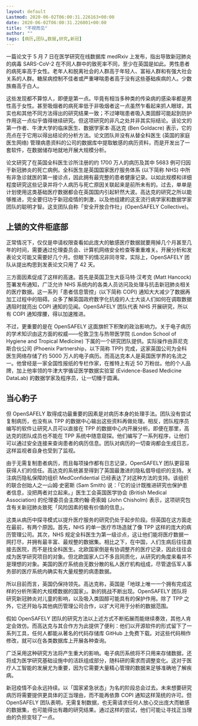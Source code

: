 ```yaml
---
layout: default
Lastmod: 2020-06-02T06:00:31.226163+00:00
date: 2020-06-02T06:00:31.226001+00:00
title: "不视而见"
author: ""
tags: [病历,团队,数据,研究,新冠]
---
```


一篇论文于 5 月 7 日在医学研究在线数据库 medRxiv 上发布，指出导致新冠肺炎的病毒 SARS-CoV-2 在不同人群中的致死率不同，至少在英国是如此。男性患者的病死率高于女性。老年人和脱离社会的人群高于年轻人、富裕人群和有强大社会关系的人群。糖尿病控制不佳者或严重哮喘患者高于没有这些基础疾病的人。少数族裔高于白人。

这些发现都不算惊人，即便是第一点。毕竟有相当多种类的传染病的感染率都是男性高于女性。甚至吸烟者的病死率低于非吸烟者这一点虽然乍看起来抓人眼球，其实也和其他不同方法得出的研究结果一致；不过哮喘患者吸入类固醇可能起到防护作用这一点似乎值得继续研究。但这项研究的非凡之处并非其实际结论。该论文的第一作者、牛津大学的临床医生、数据学家本·高达克 (Ben Goldacre) 表示，它的亮点在于它用以得出结论的分析方法。论文团队并没有从替全科医生 (英国的家庭医生网络) 管理病患资料的公司的数据库中提取敏感的病历资料，而是开发出了一套软件，在数据储存地就地开展大规模分析。

论文研究了在英国全科医生诊所注册的约 1700 万人的病历及其中 5683 例可归因于新冠肺炎的死亡病例。全科医生是英国国家医疗服务体系 (以下简称 NHS) 中所有非急诊就医的第一接诊点，因此拥有最完整的患者健康记录。以如此规模和详细程度研究这些记录并将个人病历与死亡原因关联起来是前所未有的。过去，单单是计划使用这类基础医疗数据都会在英国国内引起轩然大波。高达克的研究之所以能够推进，完全要归功于新冠疫情的刺激，以及他组建的这支流行病学家和数据学家团队的聪明才智。这支团队自称「安全开放合作社」(OpenSAFELY Collective)。

上锁的文件柜底部
--------

正常情况下，仅仅是申请权限查看如此庞大的敏感医疗数据就要用掉几个月甚至几年的时间，需要通过伦理委员会、计算机网络安全检查等重重难关。开展分析和发表论文可能又需要好几个月。但眼下的情况非同寻常，实际上，OpenSAFELY 团队从提出构思到发表论文只用了 42 天。

三方面因素促成了这样的高速。首先是英国卫生大臣马特·汉考克 (Matt Hancock) 签署发布通知，广泛允许 NHS 系统内的各类人员访问及处理与抗击新冠肺炎相关的医疗数据。这一系列「患者信息管控」(以下简称 COPI) 通知大大减少了数据再加工过程中的阻碍。众多了解英国政府数字化抗疫的人士大谈人们如何在调取数据遇阻时就亮出 COPI 通知的见闻。OpenSAFELY 团队代表 NHS 开展研究，所以有 COPI 通知撑腰，得以加速推进。

不过，更重要的是在 OpenSAFELY 这面旗帜下积聚的政治影响力。关于电子病历的学术知识由这方面的权威——伦敦卫生与热带医学院 (London School of Hygiene and Tropical Medicine) 下属的一个研究团队提供。实际操作由菲尼克斯合伙公司 (Phoenix Partnership，以下简称 TPP) 完成，这家英国公司为全科医生网络存储了约 5000 万人的电子病历。而高达克本人是英国医学界的名流之一。他曾经是一家全国性报纸的专栏作家，在推特上有近 50 万粉丝。他的个人品牌，加上他率领的牛津大学循证医学数据实验室 (Evidence-Based Medicine DataLab) 的数据学家及程序员，让一切臻于圆满。

当心豹子
----

但 OpenSAFELY 取得成功最重要的因素是对病历本身的处理手法。团队没有尝试复制病历，也没有从 TPP 的数据中心输出这些资料再做处理。相反，团队程序员编写的软件让研究人员可以直接在 TPP 的数据中心内开展分析。即便在那里，高达克的团队成员也不能在 TPP 系统中随意窥探。他们编写了一系列程序，让他们可以通过安全连接来查询患者的病历信息。团队对病历的一切查询都会生成日志，这样监视者自身也受到了监视。

由于无需复制患者病历，而且每项操作都有日志记录，OpenSAFELY 团队更容易获得人们的信任。高达克的系统甚至得到了英国最激进的隐私倡导组织的支持。关注病历隐私保障的组织 MedConfidential 已经表达了对这种方法的支持。该组织的联合创始人之一山姆·史密斯 (Sam Smith) 说：「它的设计既推进研究也保护患者信息，没把两者对立起来。」医生工会英国医学协会 (British Medical Association) 的伦理委员会主席约翰·奇索姆 (John Chisholm) 表示，这项研究包含有关新冠肺炎致死「风险因素的极有价值的信息」。

这类从病历中探寻模式以提升医疗服务的研究仍处于起步阶段。但英国在这方面走在最前，有两个原因。首先，NHS 的单一医疗市场造就了像 TPP 这样的庞大的病历管理公司。其次，NHS 规定全科医生为第一级诊点，这让他们能将医疗数据一网打尽，并拥有最丰富、最规整的数据集。相比之下，在中国，人们生病后往往直接去医院，而不是找全科医生。北欧国家倒是有协调整齐的医疗记录，因此往往会成为医学研究项目的对象。但北欧国家人口不多且同质化，从研究的角度来看并不是理想的对象。美国的医疗系统由无数分散的私人医疗机构组成，尽管退伍军人事务部的医疗系统内确实有大量规整的病患数据。

所以目前而言，英国仍保持领先。高达克称，英国是「地球上唯一一个拥有完成这样的分析所需的大规模数据的国家」。新的挑战不断出现。OpenSAFELY 团队将研究新冠肺炎对儿童的影响，以及吸入类固醇可能具有的保护作用。除了 TPP 之外，它还开始与其他病历管理公司合作，以扩大可用于分析的数据范围。

假如 OpenSAFELY 团队的研究方法以上述方式不断拓展而能继续奏效，其他人肯定会效仿。而高达克与其合作方为此提供了便利：他们以开源软件的形式留下了一系列工具，任何人都能从著名的代码存储库 GitHub 上免费下载。对这些代码稍作修改，就可以在各类数据库上开展各种查询。

广泛采用这种研究方法将产生重大的影响。电子病历系统将不只用来存储数据，还将成为医学研究基础设施中的活跃组成部分，随科研的需求而调整变化。这对于医疗人工智能的发展尤为重要，因为它需要大量精心管理的数据来足够准确地了解疾病。

新冠疫情不会永远持续。以「国家紧急状态」为名的阶段总会过去。未来想要研究病历将需要提供更具体的正当理由，而不能再依靠 COPI 通知这样笼统的许可。但 OpenSAFELY 团队表明，无需复制数据，也无需请求任何人放心交出庞大而敏感的数据集，也可能得出有趣的研究结果。通过这样的尝试，他们可能让寻找正当理由的负担变轻了一点。

